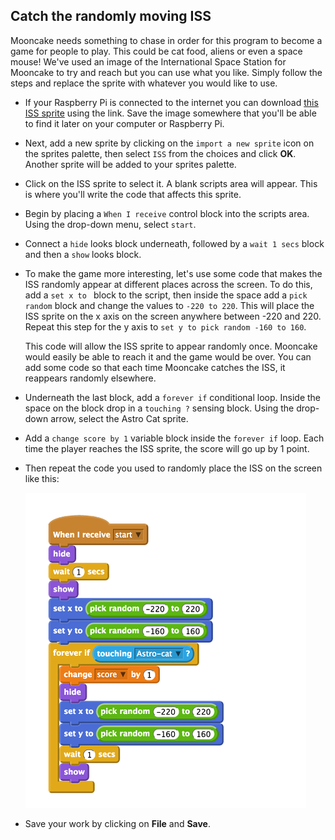 ## Catch the randomly moving ISS

Mooncake needs something to chase in order for this program to become a game for people to play. This could be cat food, aliens or even a space mouse! We've used an image of the International Space Station for Mooncake to try and reach but you can use what you like. Simply follow the steps and replace the sprite with whatever you would like to use.

- If your Raspberry Pi is connected to the internet you can download [this ISS sprite](files/ISS.sprite) using the link. Save the image somewhere that you'll be able to find it later on your computer or Raspberry Pi.

- Next, add a new sprite by clicking on the `import a new sprite` icon on the sprites palette, then select `ISS` from the choices and click **OK**. Another sprite will be added to your sprites palette.

- Click on the ISS sprite to select it. A blank scripts area will appear. This is where you'll write the code that affects this sprite.

- Begin by placing a `When I receive` control block into the scripts area. Using the drop-down menu, select `start`.

- Connect a `hide` looks block underneath, followed by a `wait 1 secs` block and then a `show` looks block.

- To make the game more interesting, let's use some code that makes the ISS randomly appear at different places across the screen. To do this, add a `set x to ` block to the script, then inside the space add a `pick random` block and change the values to `-220 to 220`. This will place the ISS sprite on the x axis on the screen anywhere between -220 and 220. Repeat this step for the y axis to `set y to pick random -160 to 160`.

	This code will allow the ISS sprite to appear randomly once. Mooncake would easily be able to reach it and the game would be over. You can add some code so that each time Mooncake catches the ISS, it reappears randomly elsewhere.

- Underneath the last block, add a `forever if` conditional loop. Inside the space on the block drop in a `touching ?` sensing block. Using the drop-down arrow, select the Astro Cat sprite.   

- Add a `change score by 1` variable block inside the `forever if` loop. Each time the player reaches the ISS sprite, the score will go up by 1 point.

- Then repeat the code you used to randomly place the ISS on the screen like this:

	![](images/chase-iss.png)

- Save your work by clicking on **File** and **Save**.


